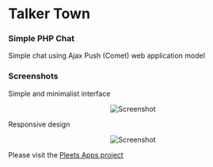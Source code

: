 # Talker Town
### Simple PHP Chat

Simple chat using Ajax Push (Comet) web application model

### Screenshots

Simple and minimalist interface

<p align="center">
  <img src="http://pleets.org/public/img/talker-town-1.png" alt="Screenshot"/>
</p>

Responsive design

<p align="center">
  <img src="http://pleets.org/public/img/talker-town-2.png" alt="Screenshot"/>
</p>

Please visit the [Pleets Apps project](http://pleets.org)
